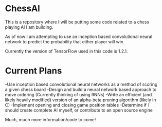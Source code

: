 # ChessAI

This is a repository where I will be putting some code related to a chess playing AI I am building.

As of now I am attempting to use an inception based convolutional neural network to predict the probability that either player will win.


Currently the version of TensorFlow used in this code is 1.2.1.


# Current Plans

-Use inception based convolutional neural networks as a method of scoring a given chess board
-Design and build a neural network based approach to move ordering  (Currently thinking of using RNNs)
-Write an efficient (and likely heavily modified) version of an alpha-beta pruning algorithm (likely in C)
-Implement opening and closing game position tables
-Determine if I should create complete AI myself, or contribute to an open source engine

Much, much more information/code to come!
